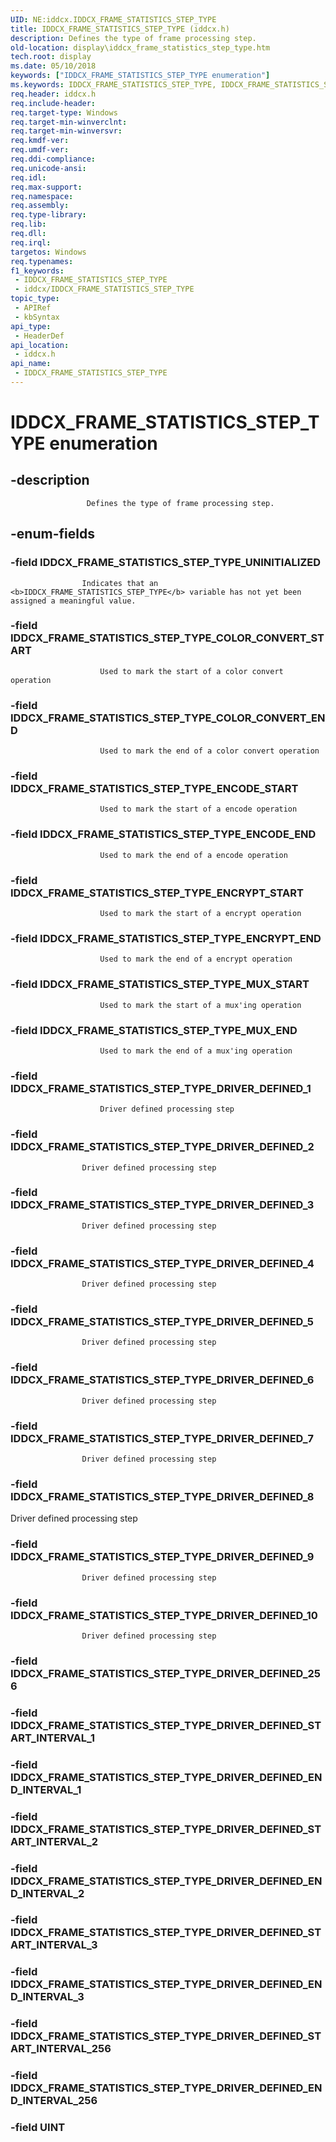 ```yaml
---
UID: NE:iddcx.IDDCX_FRAME_STATISTICS_STEP_TYPE
title: IDDCX_FRAME_STATISTICS_STEP_TYPE (iddcx.h)
description: Defines the type of frame processing step.
old-location: display\iddcx_frame_statistics_step_type.htm
tech.root: display
ms.date: 05/10/2018
keywords: ["IDDCX_FRAME_STATISTICS_STEP_TYPE enumeration"]
ms.keywords: IDDCX_FRAME_STATISTICS_STEP_TYPE, IDDCX_FRAME_STATISTICS_STEP_TYPE enumeration [Display Devices], IDDCX_FRAME_STATISTICS_STEP_TYPE_COLOR_CONVERT_END, IDDCX_FRAME_STATISTICS_STEP_TYPE_COLOR_CONVERT_START, IDDCX_FRAME_STATISTICS_STEP_TYPE_DRIVER_DEFINED_1, IDDCX_FRAME_STATISTICS_STEP_TYPE_DRIVER_DEFINED_10, IDDCX_FRAME_STATISTICS_STEP_TYPE_DRIVER_DEFINED_2, IDDCX_FRAME_STATISTICS_STEP_TYPE_DRIVER_DEFINED_3, IDDCX_FRAME_STATISTICS_STEP_TYPE_DRIVER_DEFINED_4, IDDCX_FRAME_STATISTICS_STEP_TYPE_DRIVER_DEFINED_5, IDDCX_FRAME_STATISTICS_STEP_TYPE_DRIVER_DEFINED_6, IDDCX_FRAME_STATISTICS_STEP_TYPE_DRIVER_DEFINED_7, IDDCX_FRAME_STATISTICS_STEP_TYPE_DRIVER_DEFINED_8, IDDCX_FRAME_STATISTICS_STEP_TYPE_DRIVER_DEFINED_9, IDDCX_FRAME_STATISTICS_STEP_TYPE_ENCODE_END, IDDCX_FRAME_STATISTICS_STEP_TYPE_ENCODE_START, IDDCX_FRAME_STATISTICS_STEP_TYPE_ENCRYPT_END, IDDCX_FRAME_STATISTICS_STEP_TYPE_ENCRYPT_START, IDDCX_FRAME_STATISTICS_STEP_TYPE_MUX_END, IDDCX_FRAME_STATISTICS_STEP_TYPE_MUX_START, IDDCX_FRAME_STATISTICS_STEP_TYPE_UNINITIALIZED, display.iddcx_frame_statistics_step_type, iddcx/IDDCX_FRAME_STATISTICS_STEP_TYPE, iddcx/IDDCX_FRAME_STATISTICS_STEP_TYPE_COLOR_CONVERT_END, iddcx/IDDCX_FRAME_STATISTICS_STEP_TYPE_COLOR_CONVERT_START, iddcx/IDDCX_FRAME_STATISTICS_STEP_TYPE_DRIVER_DEFINED_1, iddcx/IDDCX_FRAME_STATISTICS_STEP_TYPE_DRIVER_DEFINED_10, iddcx/IDDCX_FRAME_STATISTICS_STEP_TYPE_DRIVER_DEFINED_2, iddcx/IDDCX_FRAME_STATISTICS_STEP_TYPE_DRIVER_DEFINED_3, iddcx/IDDCX_FRAME_STATISTICS_STEP_TYPE_DRIVER_DEFINED_4, iddcx/IDDCX_FRAME_STATISTICS_STEP_TYPE_DRIVER_DEFINED_5, iddcx/IDDCX_FRAME_STATISTICS_STEP_TYPE_DRIVER_DEFINED_6, iddcx/IDDCX_FRAME_STATISTICS_STEP_TYPE_DRIVER_DEFINED_7, iddcx/IDDCX_FRAME_STATISTICS_STEP_TYPE_DRIVER_DEFINED_8, iddcx/IDDCX_FRAME_STATISTICS_STEP_TYPE_DRIVER_DEFINED_9, iddcx/IDDCX_FRAME_STATISTICS_STEP_TYPE_ENCODE_END, iddcx/IDDCX_FRAME_STATISTICS_STEP_TYPE_ENCODE_START, iddcx/IDDCX_FRAME_STATISTICS_STEP_TYPE_ENCRYPT_END, iddcx/IDDCX_FRAME_STATISTICS_STEP_TYPE_ENCRYPT_START, iddcx/IDDCX_FRAME_STATISTICS_STEP_TYPE_MUX_END, iddcx/IDDCX_FRAME_STATISTICS_STEP_TYPE_MUX_START, iddcx/IDDCX_FRAME_STATISTICS_STEP_TYPE_UNINITIALIZED
req.header: iddcx.h
req.include-header: 
req.target-type: Windows
req.target-min-winverclnt: 
req.target-min-winversvr: 
req.kmdf-ver: 
req.umdf-ver: 
req.ddi-compliance: 
req.unicode-ansi: 
req.idl: 
req.max-support: 
req.namespace: 
req.assembly: 
req.type-library: 
req.lib: 
req.dll: 
req.irql: 
targetos: Windows
req.typenames: 
f1_keywords:
 - IDDCX_FRAME_STATISTICS_STEP_TYPE
 - iddcx/IDDCX_FRAME_STATISTICS_STEP_TYPE
topic_type:
 - APIRef
 - kbSyntax
api_type:
 - HeaderDef
api_location:
 - iddcx.h
api_name:
 - IDDCX_FRAME_STATISTICS_STEP_TYPE
---
```


# IDDCX_FRAME_STATISTICS_STEP_TYPE enumeration


## -description

                     Defines the type of frame processing step.

## -enum-fields

### -field IDDCX_FRAME_STATISTICS_STEP_TYPE_UNINITIALIZED

                        
                    Indicates that an <b>IDDCX_FRAME_STATISTICS_STEP_TYPE</b> variable has not yet been assigned a meaningful value.

### -field IDDCX_FRAME_STATISTICS_STEP_TYPE_COLOR_CONVERT_START

                        Used to mark the start of a color convert operation

### -field IDDCX_FRAME_STATISTICS_STEP_TYPE_COLOR_CONVERT_END

                        Used to mark the end of a color convert operation

### -field IDDCX_FRAME_STATISTICS_STEP_TYPE_ENCODE_START

                        Used to mark the start of a encode operation

### -field IDDCX_FRAME_STATISTICS_STEP_TYPE_ENCODE_END

                        Used to mark the end of a encode operation

### -field IDDCX_FRAME_STATISTICS_STEP_TYPE_ENCRYPT_START

                        Used to mark the start of a encrypt operation

### -field IDDCX_FRAME_STATISTICS_STEP_TYPE_ENCRYPT_END

                        Used to mark the end of a encrypt operation

### -field IDDCX_FRAME_STATISTICS_STEP_TYPE_MUX_START

                        Used to mark the start of a mux'ing operation

### -field IDDCX_FRAME_STATISTICS_STEP_TYPE_MUX_END

                        Used to mark the end of a mux'ing operation

### -field IDDCX_FRAME_STATISTICS_STEP_TYPE_DRIVER_DEFINED_1

                        Driver defined processing step

### -field IDDCX_FRAME_STATISTICS_STEP_TYPE_DRIVER_DEFINED_2

                        
                    Driver defined processing step

### -field IDDCX_FRAME_STATISTICS_STEP_TYPE_DRIVER_DEFINED_3

                        
                    Driver defined processing step

### -field IDDCX_FRAME_STATISTICS_STEP_TYPE_DRIVER_DEFINED_4

                        
                    Driver defined processing step

### -field IDDCX_FRAME_STATISTICS_STEP_TYPE_DRIVER_DEFINED_5

                        
                    Driver defined processing step

### -field IDDCX_FRAME_STATISTICS_STEP_TYPE_DRIVER_DEFINED_6

                        
                    Driver defined processing step

### -field IDDCX_FRAME_STATISTICS_STEP_TYPE_DRIVER_DEFINED_7

                        
                    Driver defined processing step

### -field IDDCX_FRAME_STATISTICS_STEP_TYPE_DRIVER_DEFINED_8

Driver defined processing step

### -field IDDCX_FRAME_STATISTICS_STEP_TYPE_DRIVER_DEFINED_9

                        
                    Driver defined processing step

### -field IDDCX_FRAME_STATISTICS_STEP_TYPE_DRIVER_DEFINED_10

                        
                    Driver defined processing step

### -field IDDCX_FRAME_STATISTICS_STEP_TYPE_DRIVER_DEFINED_256

### -field IDDCX_FRAME_STATISTICS_STEP_TYPE_DRIVER_DEFINED_START_INTERVAL_1

### -field IDDCX_FRAME_STATISTICS_STEP_TYPE_DRIVER_DEFINED_END_INTERVAL_1

### -field IDDCX_FRAME_STATISTICS_STEP_TYPE_DRIVER_DEFINED_START_INTERVAL_2

### -field IDDCX_FRAME_STATISTICS_STEP_TYPE_DRIVER_DEFINED_END_INTERVAL_2

### -field IDDCX_FRAME_STATISTICS_STEP_TYPE_DRIVER_DEFINED_START_INTERVAL_3

### -field IDDCX_FRAME_STATISTICS_STEP_TYPE_DRIVER_DEFINED_END_INTERVAL_3

### -field IDDCX_FRAME_STATISTICS_STEP_TYPE_DRIVER_DEFINED_START_INTERVAL_256

### -field IDDCX_FRAME_STATISTICS_STEP_TYPE_DRIVER_DEFINED_END_INTERVAL_256

### -field UINT

